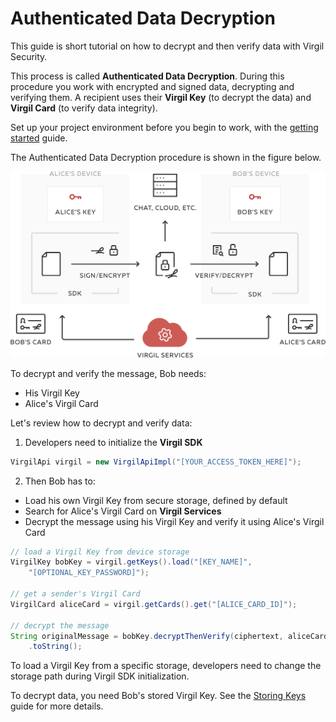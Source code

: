 # Authenticated Data Decryption

This guide is short tutorial on how to decrypt and then verify data with Virgil Security.

This process is called **Authenticated Data Decryption**. During this procedure you work with encrypted and signed data, decrypting and verifying them. A recipient uses their **Virgil Key** (to decrypt the data) and **Virgil Card** (to verify data integrity).


Set up your project environment before you begin to work, with the [getting started](/docs/guides/configuration/client-configuration.md) guide.

The Authenticated Data Decryption procedure is shown in the figure below.

![Virgil Intro](/docs/img/Guides_introduction.png "Authenticated Data Decryption")

To decrypt and verify the message, Bob needs:
 - His Virgil Key
 - Alice's Virgil Card

Let's review how to decrypt and verify data:

1. Developers need to initialize the **Virgil SDK**

```java
VirgilApi virgil = new VirgilApiImpl("[YOUR_ACCESS_TOKEN_HERE]");
```

2. Then Bob has to:

 - Load his own Virgil Key from secure storage, defined by default
 - Search for Alice's Virgil Card on **Virgil Services**
 - Decrypt the message using his Virgil Key and verify it using Alice's Virgil Card

 ```java
 // load a Virgil Key from device storage
 VirgilKey bobKey = virgil.getKeys().load("[KEY_NAME]",
     "[OPTIONAL_KEY_PASSWORD]");

 // get a sender's Virgil Card
 VirgilCard aliceCard = virgil.getCards().get("[ALICE_CARD_ID]");

 // decrypt the message
 String originalMessage = bobKey.decryptThenVerify(ciphertext, aliceCard)
     .toString();
 ```

To load a Virgil Key from a specific storage, developers need to change the storage path during Virgil SDK initialization.

To decrypt data, you need Bob's stored Virgil Key. See the [Storing Keys](/docs/guides/virgil-key/saving-key.md) guide for more details.
